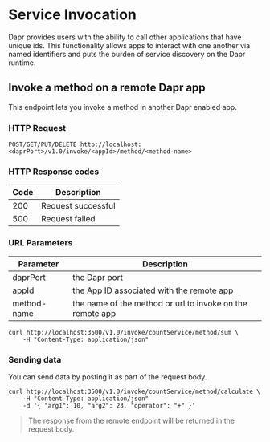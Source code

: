 # Service Invocation

Dapr provides users with the ability to call other applications that have unique ids.
This functionality allows apps to interact with one another via named identifiers and puts the burden of service discovery on the Dapr runtime.

## Invoke a method on a remote Dapr app

This endpoint lets you invoke a method in another Dapr enabled app.

### HTTP Request

`POST/GET/PUT/DELETE http://localhost:<daprPort>/v1.0/invoke/<appId>/method/<method-name>`

### HTTP Response codes

Code | Description
---- | -----------
200  | Request successful
500  | Request failed

### URL Parameters

Parameter | Description
--------- | -----------
daprPort | the Dapr port
appId | the App ID associated with the remote app
method-name | the name of the method or url to invoke on the remote app

```shell
curl http://localhost:3500/v1.0/invoke/countService/method/sum \
	-H "Content-Type: application/json"
```

### Sending data

You can send data by posting it as part of the request body.

```shell
curl http://localhost:3500/v1.0/invoke/countService/method/calculate \
	-H "Content-Type: application/json"
	-d '{ "arg1": 10, "arg2": 23, "operator": "+" }'
```

> The response from the remote endpoint will be returned in the request body.
